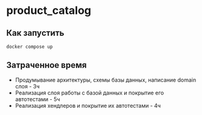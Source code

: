 # product_catalog

## Как запустить
```
docker compose up
```

## Затраченное время
- Продумывание архитектуры, схемы базы данных, написание domain слоя - 3ч
- Реализация слоя работы с базой данных и покрытие его автотестами - 5ч
- Реализация хендлеров и покрытие их автотестами - 4ч
